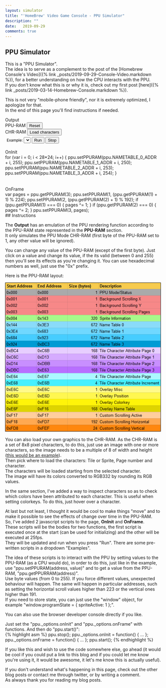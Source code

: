 ```yaml
---
layout: simulator
title: "'HomeBrew' Video Game Console - PPU Simulator"
description: ""
date:   2019-09-29
comments: true
---
```

## PPU Simulator
This is a "PPU Simulator".  
The idea is to serve as a complement to the post of the [Homebrew Console's Video]({% link _posts/2019-09-29-Console-Video.markdown %}), for a better understanding on how the CPU interacts with the PPU.  
If you don't know what this is or why it is, check out my first post [here]({% link _posts/2019-03-14-Homebrew-Console.markdown %}).  
  
This is not very "mobile-phone friendly", nor it is extremely optimized, I apologize for that.  
In the end of this page you'll find instructions if needed.  
<div id="mainContainer">
    <div id="ppuContainer">
        <span>Output</span>
        <div id="ppuTarget"></div>
    </div>
    <div id="ppuRamContainer">
        <span>PPU-RAM</span>
        <button class="function-button" onclick="ppu.resetPPURAM();">Reset</button>
        <div id="ppuRam"></div>
    </div>
    <div id="chrRamContainer">
        <span>CHR-RAM</span>
        <button class="function-button" onclick="chrRam.showLoadChrs();">Load characters</button>
        <div id="chrRam"></div>
    </div>
    <div id="scriptsContainer">
        <div style="width: 500px">
            <div style="width: 400px; height: 35px; padding: 5px; color: black;">
                <div style="font-size: 12px; display: inline-block;">
                    <span>Example:</span>
                    <select id="scriptExamples">
                    </select>
                </div>
                <button class="function-button" onclick="ppuStart();">Run</button>
                <button class="function-button" onclick="ppu.stop();">Stop</button>                
            </div>
            <span>OnInit</span>            
            <div id="editorOnInit">for (var i = 0; i < 28*24; i++) {
    ppu.setPPURAM(ppu.NAMETABLE_0_ADDR + i, 255);
    ppu.setPPURAM(ppu.NAMETABLE_1_ADDR + i, 250);
    ppu.setPPURAM(ppu.NAMETABLE_2_ADDR + i, 253);
    ppu.setPPURAM(ppu.NAMETABLE_3_ADDR + i, 254);
}
            </div>
        </div>
        <div style="width: 500px">
            <div style="width: 400px; height: 35px">
            </div>
            <span>OnFrame</span>            
            <div id="editorOnFrame">var pages = ppu.getPPURAM(3);
ppu.setPPURAM(1, (ppu.getPPURAM(1) + 1) % 224);
ppu.setPPURAM(2, (ppu.getPPURAM(2) + 1) % 192);
if (ppu.getPPURAM(1) === 0) {
    pages ^= 1;
}
if (ppu.getPPURAM(2) === 0) {
    pages ^= 2;
}
ppu.setPPURAM(3, pages);
            </div>
        </div>
    </div>
</div>
## Instructions

The **Output** has an emulation of the PPU rendering function according to the PPU-RAM state represented in the **PPU-RAM** section.  
It only simulates the PPU Mode CHR-RAM (first byte of the PPU-RAM set to 1, any other value will be ignored).  
  
You can change any value of the PPU-RAM (except of the first byte). Just click on a value and change its value, if the its valid (between 0 and 255) then you'll see its effects as you're changing it. You can use hexadecimal numbers as well, just use the "0x" prefix.  
  
Here is the PPU-RAM layout:  
  
![PPU-RAM layout](/assets/ppuMapping3.png)  
  
You can also load your own graphics to the CHR-RAM. 
As the CHR-RAM is a set of 8x8 pixel characters, to do this, just use an image with one or more characters, so the image needs to be a multiple of 8 of width and height ([this would be an example](/assets/tetrisTilesSheet.png)).  
Then pick where to load the characters: Tile or Sprite, Page number and character.  
The characters will be loaded starting from the selected character.  
The image will have its colors converted to RGB332 by rounding its RGB values.  
  
In the same section, I've added a way to inspect characters so as to check which colors have been attributed to each character. This is useful when setting colorkeys. 
To do this, just hover over a character.  
  
At last but not least, I thought it would be cool to make things "move" and to make it possible to see the effects of change over time in the PPU-RAM.  
So, I've added 2 javascript scripts to the page, **OnInit** and **OnFrame**.  
These scripts will be the bodies for two functions, the first script is executed once at the start (can be used for initializing) and the other will be executed at 25fps.  
They will be updated and run when you press "Run". 
There are some pre-written scripts in a dropdown "Examples".  
   
The idea of these scripts is to interact with the PPU by setting values to the PPU-RAM (as a CPU would do), in order to do this, just like in the example, use "ppu.setPPURAM(address, value)" and to get a value from the PPU-RAM, "ppu.getPPURRAM(address)".  
Use byte values (from 0 to 255). If you force different values, unexpected behaviour will happen. The same will happen in particular addresses, such as setting the horizontal scroll values higher than 223 or the vertical ones higher than 191.  
If you need to store state, you can just use the "window" object, for example "window.programState = { spriteActive: 1 };".  
  
You can also use the browser developer console directly if you like.  
  
Just set the "ppu._options.onInit" and "ppu._options.onFrame" with functions. And then do "ppu.start()":  
{% highlight asm %}
ppu.stop();
ppu._options.onInit = function() {
    ...
};
ppu._options.onFrame = function() {
    ...
};
ppu.start();
{% endhighlight %}  
  
If you like this and wish to use the code somewhere else, go ahead (it would be cool if you could put a link to this blog and if you could let me know you're using it, it would be awesome, it let's me know this is actually useful).  
  
If you don't understand what's happening in this page, check out the other blog posts or contact me through twitter, or by writing a comment.  
As always thank you for reading my blog posts.  
  
  
<script src="/assets/js/ppuJs.js"></script>
<script src="/assets/js/ppuRam.js"></script>
<script src="/assets/js/chrRam.js"></script>
<script src="/assets/js/examples.js"></script>
<script src="https://pagecdn.io/lib/ace/1.4.5/ace.js" integrity="sha256-5Xkhn3k/1rbXB+Q/DX/2RuAtaB4dRRyQvMs83prFjpM=" crossorigin="anonymous"></script>
<script>
var ppuRam = new PPURam(document.getElementById("ppuRam"));
var chrRam = new CHRRam(document.getElementById("chrRam"));
var ppu = new PPU(document.getElementById("ppuTarget"), {
    zoom: 2,
    onInit: function(ppu){        
    },
    onFrame: function(ppu){        
    },
    onSetPpuRamValue: function(address, value) {
        ppuRam.setValue(address, value);
    },
    onChrRamChange: function(newChrRam) {
        chrRam.setChrRam(newChrRam);
    }
});
chrRam.setPPU(ppu);
ppuRam.setOnChangeValue(function(address, value) {
    ppu.setPPURAM(address, value, true);
})
ppu.reset();
var editorOnInit = ace.edit("editorOnInit");
editorOnInit.setTheme("ace/theme/monokai");
editorOnInit.session.setMode("ace/mode/javascript");
var editorOnFrame = ace.edit("editorOnFrame");
editorOnFrame.setTheme("ace/theme/monokai");
editorOnFrame.session.setMode("ace/mode/javascript");
var ppuStart = function() {
    ppu._options.onInit = eval("(function(ppu){" + editorOnInit.getValue() + "})");
    ppu._options.onFrame = eval("(function(ppu){" + editorOnFrame.getValue() + "})");
    ppu.start();
};
var scriptExamples = new ScriptExamples(document.getElementById("scriptExamples"), editorOnInit, editorOnFrame);
ppuStart();
</script>

